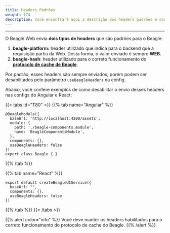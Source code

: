 ```yaml
---
title: Headers Padrões
weight: 174
description: Você encontrará aqui a descrição dos headers padrões e como desabilitados
---
```


---

O Beagle Web envia **dois tipos de headers** que são padrões para o Beagle:

1. **beagle-platform:** header utilizado que indica para o backend que a requisição partiu da Web. Desta forma, o valor enviado é sempre **WEB.** 
2. **beagle-hash**: header utilizado para o correto funcionamento do [**protocolo de cache de Beagle**](../../../cache/#como-o-protocolo-de-cache-funciona). 

Por padrão, esses headers são sempre enviados, porém podem ser desabilitados pelo parâmetro `useBeagleHeaders` na config. 

Abaixo, você confere exemplos de como desabilitar o envio desses headers nas configs do Angular e React:

{{< tabs id="T80" >}}
{{% tab name="Angular" %}}
```text
@BeagleModule({
  baseUrl: 'http://localhost:4200/assets',
  module: {
    path: './beagle-components.module',
    name: 'BeagleComponentsModule',
  },
  components: {},
  useBeagleHeaders: false
})
export class Beagle { }
```
{{% /tab %}}

{{% tab name="React" %}}
```text
export default createBeagleUIService({
  baseUrl: "",
  components: {},
  useBeagleHeaders: false
})
```
{{% /tab %}}
{{< /tabs >}}

{{% alert color="info" %}}
Você deve manter os headers habilitados para o correto funcionamento do protocolo de cache do Beagle.
{{% /alert %}}
